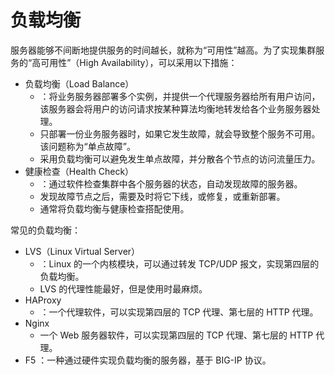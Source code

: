 # 负载均衡

服务器能够不间断地提供服务的时间越长，就称为“可用性”越高。为了实现集群服务的“高可用性”（High Availability），可以采用以下措施：
- 负载均衡（Load Balance）
  - ：将业务服务器部署多个实例，并提供一个代理服务器给所有用户访问，该服务器会将用户的访问请求按某种算法均衡地转发给各个业务服务器处理。
  - 只部署一份业务服务器时，如果它发生故障，就会导致整个服务不可用。该问题称为“单点故障”。
  - 采用负载均衡可以避免发生单点故障，并分散各个节点的访问流量压力。
- 健康检查（Health Check）
  - ：通过软件检查集群中各个服务器的状态，自动发现故障的服务器。
  - 发现故障节点之后，需要及时将它下线，或修复，或重新部署。
  - 通常将负载均衡与健康检查搭配使用。





常见的负载均衡：
- LVS（Linux Virtual Server）
  - ：Linux 的一个内核模块，可以通过转发 TCP/UDP 报文，实现第四层的负载均衡。
  - LVS 的代理性能最好，但是使用时最麻烦。
- HAProxy
  - ：一个代理软件，可以实现第四层的 TCP 代理、第七层的 HTTP 代理。
- Nginx
  - 一个 Web 服务器软件，可以实现第四层的 TCP 代理、第七层的 HTTP 代理。
- F5 ：一种通过硬件实现负载均衡的服务器，基于 BIG-IP 协议。
